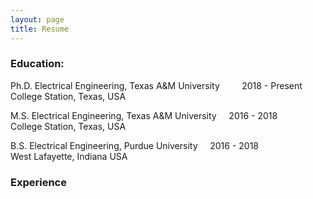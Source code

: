 ```yaml
---
layout: page
title: Resume
---
```



### Education:
Ph.D.  Electrical Engineering, Texas A&M University &nbsp;&nbsp;&nbsp; &nbsp;&nbsp;&nbsp;     2018 -  Present <br>
College Station, Texas, USA  

M.S.   Electrical Engineering, Texas A&M University &nbsp;&nbsp;&nbsp;  2016 -  2018 <br>
College Station, Texas, USA   

B.S.   Electrical Engineering, Purdue University &nbsp;&nbsp;&nbsp;  2016 -  2018 <br>
West Lafayette, Indiana USA   



### Experience
